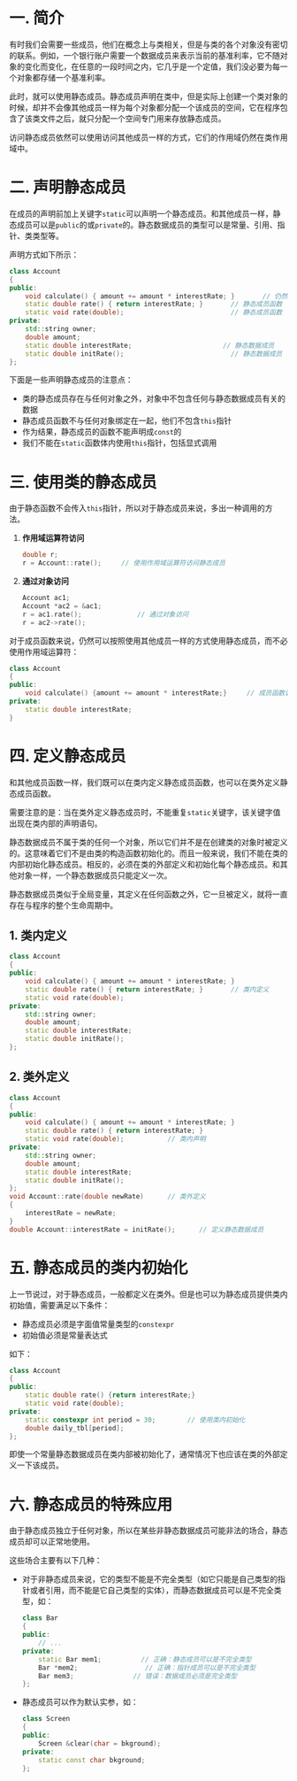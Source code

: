 # 一. 简介

有时我们会需要一些成员，他们在概念上与类相关，但是与类的各个对象没有密切的联系。例如，一个银行账户需要一个数据成员来表示当前的基准利率，它不随对象的变化而变化，在任意的一段时间之内，它几乎是一个定值，我们没必要为每一个对象都存储一个基准利率。

此时，就可以使用静态成员。静态成员声明在类中，但是实际上创建一个类对象的时候，却并不会像其他成员一样为每个对象都分配一个该成员的空间，它在程序包含了该类文件之后，就只分配一个空间专门用来存放静态成员。

访问静态成员依然可以使用访问其他成员一样的方式，它们的作用域仍然在类作用域中。



# 二. 声明静态成员

在成员的声明前加上关键字`static`可以声明一个静态成员。和其他成员一样，静态成员可以是`public`的或`private`的。静态数据成员的类型可以是常量、引用、指针、类类型等。

声明方式如下所示：

```c++
class Account
{
public:
    void calculate() { amount += amount * interestRate; }		// 仍然按照使用普通成员一样的方式调用static成员
    static double rate() { return interestRate; }		// 静态成员函数
    static void rate(double);							// 静态成员函数
private:
    std::string owner;
    double amount;
    static double interestRate;						  // 静态数据成员
    static double initRate();						    // 静态数据成员
};
```

下面是一些声明静态成员的注意点：

- 类的静态成员存在与任何对象之外，对象中不包含任何与静态数据成员有关的数据
- 静态成员函数不与任何对象绑定在一起，他们不包含`this`指针
- 作为结果，静态成员的函数不能声明成`const`的
- 我们不能在`static`函数体内使用`this`指针，包括显式调用



# 三. 使用类的静态成员

由于静态函数不会传入`this`指针，所以对于静态成员来说，多出一种调用的方法。

1. **作用域运算符访问**

   ```c++
   double r;
   r = Account::rate();		// 使用作用域运算符访问静态成员
   ```

2. **通过对象访问**

   ```c++
   Account ac1;
   Account *ac2 = &ac1;
   r = ac1.rate();				// 通过对象访问
   r = ac2->rate();
   ```

对于成员函数来说，仍然可以按照使用其他成员一样的方式使用静态成员，而不必使用作用域运算符：

```c++
class Account
{
public:
    void calculate() {amount += amount * interestRate;}		// 成员函数调用静态成员
private:
    static double interestRate;
}
```



# 四. 定义静态成员

和其他成员函数一样，我们既可以在类内定义静态成员函数，也可以在类外定义静态成员函数。

需要注意的是：当在类外定义静态成员时，不能重复`static`关键字，该关键字值出现在类内部的声明语句。

静态数据成员不属于类的任何一个对象，所以它们并不是在创建类的对象时被定义的。这意味着它们不是由类的构造函数初始化的。而且一般来说，我们不能在类的内部初始化静态成员。相反的，必须在类的外部定义和初始化每个静态成员。和其他对象一样，一个静态数据成员只能定义一次。

静态数据成员类似于全局变量，其定义在任何函数之外，它一旦被定义，就将一直存在与程序的整个生命周期中。

## 1. 类内定义

```c++
class Account
{
public:
    void calculate() { amount += amount * interestRate; }
    static double rate() { return interestRate; }		// 类内定义
    static void rate(double);
private:
    std::string owner;
    double amount;
    static double interestRate;
    static double initRate();
};
```



## 2. 类外定义

```c++
class Account
{
public:
    void calculate() { amount += amount * interestRate; }
    static double rate() { return interestRate; }
    static void rate(double);			// 类内声明
private:
    std::string owner;
    double amount;
    static double interestRate;
    static double initRate();
};
void Account::rate(double newRate)		// 类外定义
{
    interestRate = newRate;
}
double Account::interestRate = initRate();		// 定义静态数据成员
```



# 五. 静态成员的类内初始化

上一节说过，对于静态成员，一般都定义在类外。但是也可以为静态成员提供类内初始值，需要满足以下条件：

- 静态成员必须是字面值常量类型的`constexpr`
- 初始值必须是常量表达式

如下：

```c++
class Account
{
public:
    static double rate() {return interestRate;}
    static void rate(double);
private:
    static constexpr int period = 30;		 // 使用类内初始化
    double daily_tbl[period];
};
```

即使一个常量静态数据成员在类内部被初始化了，通常情况下也应该在类的外部定义一下该成员。



# 六. 静态成员的特殊应用

由于静态成员独立于任何对象，所以在某些非静态数据成员可能非法的场合，静态成员却可以正常地使用。

这些场合主要有以下几种：

- 对于非静态成员来说，它的类型不能是不完全类型（如它只能是自己类型的指针或者引用，而不能是它自己类型的实体），而静态数据成员可以是不完全类型，如：

  ```c++
  class Bar
  {
  public:
      // ...
  private:
      static Bar mem1;			// 正确：静态成员可以是不完全类型
      Bar *mem2;				 // 正确：指针成员可以是不完全类型
      Bar mem3;				  // 错误：数据成员必须是完全类型
  };
  ```

- 静态成员可以作为默认实参，如：

  ```c++
  class Screen
  {
  public:
      Screen &clear(char = bkground);
  private:
      static const char bkground;
  };
  ```

